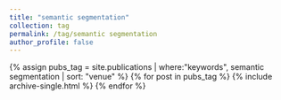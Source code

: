 ```yaml
---
title: "semantic segmentation"
collection: tag
permalink: /tag/semantic segmentation
author_profile: false
---
```

{% assign pubs_tag = site.publications | where:"keywords", semantic segmentation | sort: "venue" %}
{% for post in pubs_tag %}
  {% include archive-single.html %}
{% endfor %}